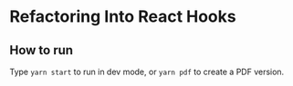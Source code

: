 # Refactoring Into React Hooks

## How to run

Type `yarn start` to run in dev mode, or `yarn pdf` to create a PDF version.

